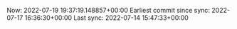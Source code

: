 Now: 2022-07-19 19:37:19.148857+00:00 Earliest commit since sync: 2022-07-17 16:36:30+00:00 Last sync: 2022-07-14 15:47:33+00:00
